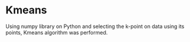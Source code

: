 # Kmeans
Using numpy library on Python and selecting the k-point on data using its points, Kmeans algorithm was performed.
